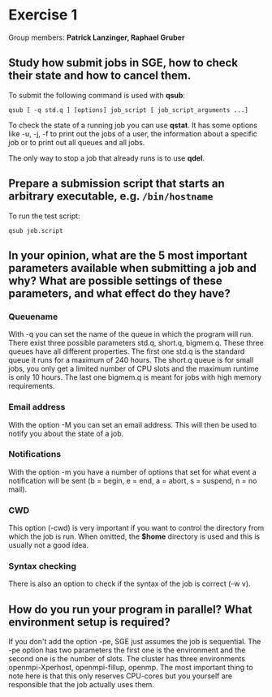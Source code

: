 # Exercise 1

Group members: **Patrick Lanzinger, Raphael Gruber**

## Study how submit jobs in SGE, how to check their state and how to cancel them.

To submit the following command is used with **qsub**:

```
qsub [ -q std.q ] [options] job_script [ job_script_arguments ...]
```

To check the state of a running job you can use **qstat**. It has some options like -u, -j, -f to print out the jobs of a user, the information about a specific job or to print out all queues and all jobs.

The only way to stop a job that already runs is to use **qdel**.

## Prepare a submission script that starts an arbitrary executable, e.g. `/bin/hostname`

To run the test script: 

```
qsub job.script
```


## In your opinion, what are the 5 most important parameters available when submitting a job and why? What are possible settings of these parameters, and what effect do they have?

### Queuename

With -q you can set the name of the queue in which the program will run. There exist three possible parameters std.q, short.q, bigmem.q. These three queues have all different properties. The first one std.q is the standard queue it runs for a maximum of 240 hours. The short.q queue is for small jobs, you only get a limited number of CPU slots and the maximum runtime is only 10 hours. The last one bigmem.q is meant for jobs with high memory requirements.

### Email address

With the option -M you can set an email address. This will then be used to notify you about the state of a job.

### Notifications

With the option -m you have a number of options that set for what event a notification will be sent (b = begin, e = end, a = abort, s = suspend, n = no mail). 

### CWD

This option (-cwd) is very important if you want to control the directory from which the job is run. When omitted, the **$home** directory is used and this is usually not a good idea.

### Syntax checking

There is also an option to check if the syntax of the job is correct (-w v).


## How do you run your program in parallel? What environment setup is required? 

If you don't add the option -pe, SGE just assumes the job is sequential. The -pe option has two parameters the first one is the environment and the second one is the number of slots. The cluster has three environments openmpi-Xperhost, openmpi-fillup, openmp. The most important thing to note here is that this only reserves CPU-cores but you yourself are responsible that the job actually uses them.
